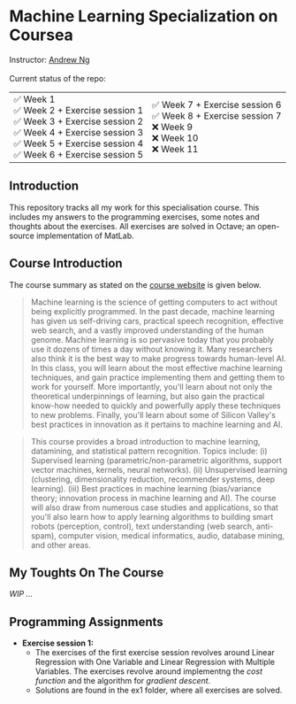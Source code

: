 # Machine Learning Specialization on Coursea

Instructor: [Andrew Ng](http://www.andrewng.org/) <br><br>
Current status of the repo:
<table border="0">
 <tr>
    <td>
        ✅ Week 1 <br>
        ✅ Week 2 + Exercise session 1 <br>
        ✅ Week 3 + Exercise session 2 <br>
        ✅ Week 4 + Exercise session 3 <br>
        ✅ Week 5 + Exercise session 4 <br>
        ✅ Week 6 + Exercise session 5 <br>
    </td>
    <td>
        ✅ Week 7 + Exercise session 6 <br>
        ✅ Week 8 + Exercise session 7 <br>
        ❌ Week 9 <br>
        ❌ Week 10 <br>
        ❌ Week 11 <br>
    </td>
 </tr>
</table>

## Introduction
This repository tracks all my work for this specialisation course. This includes my answers to the programming exercises, some notes and thoughts about the exercises. All exercises are solved in Octave; an open-source implementation of MatLab.

## Course Introduction
The course summary as stated on the [course website](https://www.coursera.org/learn/machine-learning) is given below.

>Machine learning is the science of getting computers to act without being explicitly programmed. In the past decade, machine learning has given us self-driving cars, practical speech recognition, effective web search, and a vastly improved understanding of the human genome. Machine learning is so pervasive today that you probably use it dozens of times a day without knowing it. Many researchers also think it is the best way to make progress towards human-level AI. In this class, you will learn about the most effective machine learning techniques, and gain practice implementing them and getting them to work for yourself. More importantly, you'll learn about not only the theoretical underpinnings of learning, but also gain the practical know-how needed to quickly and powerfully apply these techniques to new problems. Finally, you'll learn about some of Silicon Valley's best practices in innovation as it pertains to machine learning and AI.

>This course provides a broad introduction to machine learning, datamining, and statistical pattern recognition. Topics include: (i) Supervised learning (parametric/non-parametric algorithms, support vector machines, kernels, neural networks). (ii) Unsupervised learning (clustering, dimensionality reduction, recommender systems, deep learning). (iii) Best practices in machine learning (bias/variance theory; innovation process in machine learning and AI). The course will also draw from numerous case studies and applications, so that you'll also learn how to apply learning algorithms to building smart robots (perception, control), text understanding (web search, anti-spam), computer vision, medical informatics, audio, database mining, and other areas. 

## My Toughts On The Course
*WIP ...*

## Programming Assignments

- **Exercise session 1:**
    - The exercises of the first exercise session revolves around Linear Regression with One Variable and Linear Regression with Multiple Variables. The exercises revolve around implementng the *cost function* and the algorithm for *gradient descent*. 
    - Solutions are found in the ex1 folder, where all exercises are solved.

